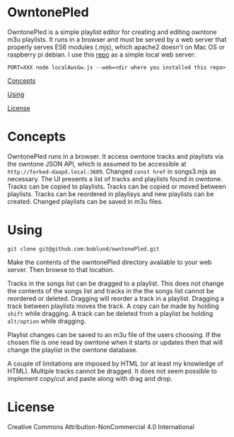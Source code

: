 # OwntonePled

OwntonePled is a simple playlist editor for creating and editing owntone m3u playlists. It runs in a browser and must be served by a web server that properly serves ES6 modules (.mjs), which apache2 doesn't on Mac OS or raspberry pi debian. I use this [repo](https://github.com/boblund/localAwsApiGw) as a simple local web server:

```
PORT=XXX node localAwsGw.js --web=<dir where you installed this repo>
```

[Concepts](#concepts)

[Using](#using)

[License](#license)

# Concepts <a name="concepts"></a>

OwntonePled runs in a browser. It access owntone tracks and playlists via the owntone JSON API, which is assumed to be accessible at
```http://forked-daapd.local:3689```. Changed ```const href``` in songs3.mjs as necessary. The UI presents a list of tracks and playlists found in owntone. Tracks can be copied to playlists. Tracks can be copied or moved between playlists. Tracks can be reordered in playlisys and new playlists can be created. Changed playlists can be saved in m3u files.

# Using <a name="using"></a>

```
git clone git@github.com:boblund/owntonePled.git
```

Make the contents of the owntonePled directory available to your web server. Then browse to that location.

Tracks in the songs list can be dragged to a playlist. This does not change the contents of the songs list and tracks in the the songs list cannot be reordered or deleted. Dragging will reorder a track in a playlist. Dragging a track between playlists moves the track. A copy can be made by holding ```shift``` while dragging. A track can be deleted from a playlist be holding ```alt/option``` while dragging.

Playlist changes can be saved to an m3u file of the users choosing. If the chosen file is one read by owntone when it starts or updates then that will change the playlist in the owntone database.

A couple of limitations are imposed by HTML (or at least my knowledge of HTML). Multiple tracks cannot be dragged. It does not seem possible to implement copy/cut and paste along with drag and drop.

# License <a name="license"></a>

Creative Commons Attribution-NonCommercial 4.0 International
